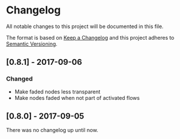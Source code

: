 # Changelog
All notable changes to this project will be documented in this file.

The format is based on [Keep a Changelog](http://keepachangelog.com/en/1.0.0/)
and this project adheres to [Semantic Versioning](http://semver.org/spec/v2.0.0.html).

## [0.8.1] - 2017-09-06
### Changed
- Make faded nodes less transparent
- Make nodes faded when not part of activated flows 

## [0.8.0] - 2017-09-05
There was no changelog up until now.
